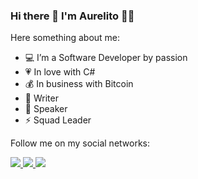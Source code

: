### Hi there 👋 I'm Aurelito 👨‍💻

<!--
**aurelitojunio/aurelitojunio** is a ✨ _special_ ✨ repository because its `README.md` (this file) appears on your GitHub profile.

Here are some ideas to get you started:

- 🔭 I’m currently working on ...
- 🌱 I’m currently learning ...
- 👯 I’m looking to collaborate on ...
- 🤔 I’m looking for help with ...
- 💬 Ask me about ...
- 📫 How to reach me: ...
- 😄 Pronouns: ...:moneybag:
- ⚡ Fun fact: ...
-->

Here something about me:

- 💻 I’m a Software Developer by passion
- 💗 In love with C#
- :moneybag: In business with Bitcoin
- 📝 Writer
- 🎤 Speaker
- ⚡ Squad Leader

Follow me on my social networks:

<a href="https://www.linkedin.com/in/aurelitojunio/">
  <img src="https://img.shields.io/badge/LinkedIn-0077B5?style=for-the-badge&logo=linkedin&logoColor=white" />
</a>
<a href="https://github.com/aurelitojunio/">
  <img src="https://img.shields.io/badge/GitHub-100000?style=for-the-badge&logo=github&logoColor=white" />
</a>
<a href="https://www.instagram.com/cryptorxtrade/">
  <img src="https://img.shields.io/badge/Bitcoin-000000?style=for-the-badge&logo=bitcoin&logoColor=white" />
</a>

